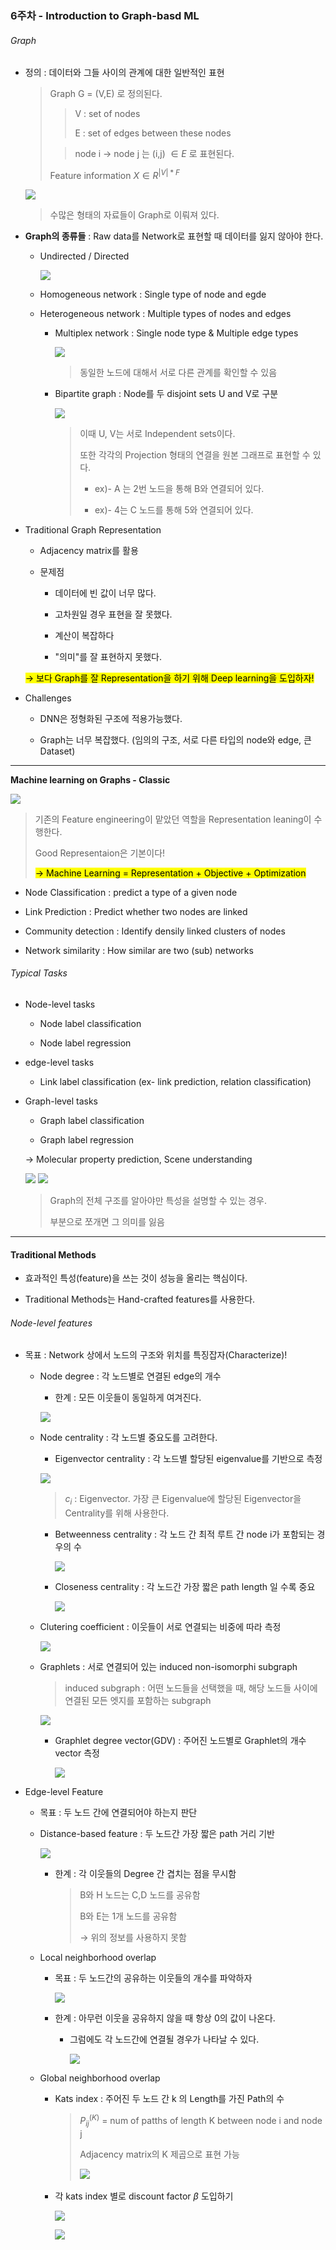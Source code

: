### 6주차 - Introduction to Graph-basd ML

###### Graph

- 정의 : 데이터와 그들 사이의 관계에 대한 일반적인 표현 
  
  > Graph G = (V,E) 로 정의된다. 
  > 
  > > V : set of nodes 
  > > 
  > > E : set of edges between these nodes 
  > 
  > > node i  -> node j 는 (i,j) $\in E$ 로 표현된다. 
  > 
  > Feature information $X \in R^{|V| * F}$
  
  ![](./picture/6-1.png)
  
  > 수많은 형태의 자료들이 Graph로 이뤄져 있다. 



- **Graph의 종류들** : Raw data를 Network로 표현할 때 데이터를 잃지 않아야 한다.
  
  - Undirected / Directed 
    
    ![](./picture/6-2.png)
  
  - Homogeneous network : Single type of node and egde 
  
  - Heterogeneous network : Multiple types of nodes and edges 
    
    - Multiplex network : Single node type & Multiple edge types 
      
      ![](./picture/6-3.png)
      
      > 동일한 노드에 대해서 서로 다른 관계를 확인할 수 있음 
    
    - Bipartite graph : Node를 두 disjoint sets U and V로 구분 
      
      ![](./picture/6-4.png)
      
      > 이때 U, V는 서로 Independent sets이다. 
      > 
      > 또한 각각의 Projection 형태의 연결을 원본 그래프로 표현할 수 있다. 
      > 
      > - ex)- A 는 2번 노드을 통해 B와 연결되어 있다. 
      > 
      > - ex)- 4는 C 노드를 통해 5와 연결되어 있다.   



- Traditional Graph Representation 
  
  - Adjacency matrix를 활용
  
  - 문제점 
    
    - 데이터에 빈 값이 너무 많다. 
    
    - 고차원일 경우 표현을 잘 못했다. 
    
    - 계산이 복잡하다 
    
    - "의미"를 잘 표현하지 못했다.
  
  <mark>→ 보다 Graph를 잘 Representation을 하기 위해 Deep learning을 도입하자!</mark> 



- Challenges 
  
  - DNN은 정형화된 구조에 적용가능했다. 
  
  - Graph는 너무 복잡했다. (임의의 구조, 서로 다른 타입의 node와 edge, 큰 Dataset)



----

**Machine learning on Graphs - Classic**

![](./picture/6-5.png)

> 기존의 Feature engineering이 맡았던 역할을 Representation leaning이 수행한다. 
> 
> Good Representaion은 기본이다! 
> 
> <mark>→ Machine Learning = Representation + Objective + Optimization </mark>

- Node Classification : predict a type of a given node 

- Link Prediction : Predict whether two nodes are linked 

- Community detection : Identify densily linked clusters of nodes 

- Network similarity : How similar are two (sub) networks 



###### Typical Tasks

- Node-level tasks
  
  - Node label classification 
  
  - Node label regression

- edge-level tasks
  
  - Link label classification (ex- link prediction, relation classification)

- Graph-level tasks 
  
  - Graph label classification
  
  - Graph label regression
  
  → Molecular property prediction, Scene understanding
  
  ![](./picture/6-6.png) ![](./picture/6-7.png)
  
  > Graph의 전체 구조를 알아야만 특성을 설명할 수 있는 경우. 
  > 
  > 부분으로 쪼개면 그 의미를 잃음 



---- 

#### Traditional Methods

- 효과적인 특성(feature)을 쓰는 것이 성능을 올리는 핵심이다. 

- Traditional Methods는 Hand-crafted features를 사용한다. 



###### Node-level features

- 목표 : Network 상에서 노드의 구조와 위치를 특징잡자(Characterize)!
  
  - Node degree : 각 노드별로 연결된 edge의 개수
    
    - 한계 : 모든 이웃들이 동일하게 여겨진다. 
    
    ![](./picture/6-8.png)
  
  - Node centrality : 각 노드별 중요도를 고려한다. 
    
    -  Eigenvector centrality : 각 노드별 할당된 eigenvalue를 기반으로 측정 
      
      ![](./picture/6-9.png)
      
      > $c_i$ : Eigenvector. 가장 큰 Eigenvalue에 할당된 Eigenvector을 Centrality를 위해 사용한다.
    
    - Betweenness centrality : 각 노드 간 최적 루트 간 node i가 포함되는 경우의 수
      
      ![](./picture/6-10.png)
    
    - Closeness centrality : 각 노드간 가장 짧은 path length 일 수록 중요 
      
      ![](./picture/6-11.png)
  
  - Clutering coefficient : 이웃들이 서로 연결되는 비중에 따라 측정 
    
    ![](./picture/6-12.png)
  
  - Graphlets : 서로 연결되어 있는 induced non-isomorphi subgraph
    
    > induced subgraph : 어떤 노드들을 선택했을 때, 해당 노드들 사이에 연결된 모든 엣지를 포함하는 subgraph 
    
    ![](./picture/6-13.png)
    
    - Graphlet degree vector(GDV) :  주어진 노드별로 Graphlet의 개수 vector 측정
      
      ![](./picture/6-14.png)



- Edge-level Feature 
  
  - 목표 : 두 노드 간에 연결되어야 하는지 판단 
  
  - Distance-based feature : 두 노드간 가장 짧은 path 거리 기반 
    
    ![](./picture/6-15.png)
    
    - 한계 : 각 이웃들의 Degree 간 겹치는 점을 무시함 
      
      > B와 H 노드는 C,D 노드를 공유함 
      > 
      > B와 E는 1개 노드를 공유함 
      > 
      > → 위의 정보를 사용하지 못함 
  
  - Local neighborhood overlap 
    
    - 목표 : 두 노드간의 공유하는 이웃들의 개수를 파악하자 
      
      ![](./picture/6-16.png)
    
    - 한계 : 아무런 이웃을 공유하지 않을 때 항상 0의 값이 나온다. 
      
      - 그럼에도 각 노드간에 연결될 경우가 나타날 수 있다. 
        
        ![](./picture/6-17.png)
  
  - Global neighborhood overlap
    
    - Kats index : 주어진 두 노드 간 k 의 Length를 가진 Path의 수 
      
      > $P^{(K)}_{ij}$ = num of patths of length K between node i and node j
      > 
      > Adjacency matrix의 K 제곱으로 표현 가능 
      > 
      > ![](./picture/6-18.png) 
    
    - 각 kats index 별로 discount factor $\beta$ 도입하기 
      
      ![](./picture/6-19.png)
      
      ![](./picture/6-20.png)






